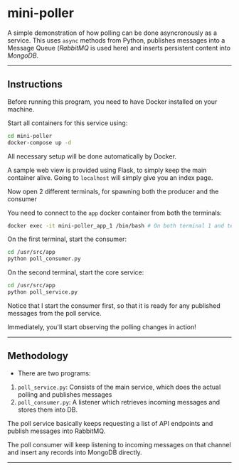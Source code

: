 # mini-poller

A simple demonstration of how polling can be done asyncronously as a service.
This uses `async` methods from Python, publishes messages into a Message Queue (_RabbitMQ_ is used here) and inserts persistent content into _MongoDB_.

***********

## Instructions

Before running this program, you need to have Docker installed on your machine.

Start all containers for this service using:

```bash
cd mini-poller
docker-compose up -d
```

All necessary setup will be done automatically by Docker.

A sample web view is provided using Flask, to simply keep the main container alive. Going to `localhost` will simply give you an index page.

Now open 2 different terminals, for spawning both the producer and the consumer

You need to connect to the `app` docker container from both the terminals:

```bash
docker exec -it mini-poller_app_1 /bin/bash # On both terminal 1 and terminal 2
```

On the first terminal, start the consumer:

```bash
cd /usr/src/app
python poll_consumer.py
```

On the second terminal, start the core service:

```bash
cd /usr/src/app
python poll_service.py
```

Notice that I start the consumer first, so that it is ready for any published messages from the poll service.

Immediately, you'll start observing the polling changes in action!

***************

## Methodology

* There are two programs:
1. `poll_service.py`: Consists of the main service, which does the actual polling and publishes messages
2. `poll_consumer.py`: A listener which retrieves incoming messages and stores them into DB.

The poll service basically keeps requesting a list of API endpoints and publish messages into RabbitMQ.

The poll consumer will keep listening to incoming messages on that channel and insert any records into MongoDB directly.

***************
